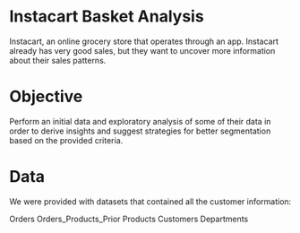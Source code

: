 # Instacart Basket Analysis
Instacart, an online grocery store that operates through an app. Instacart already has very good sales, but they want to uncover more information about their sales patterns.
# Objective
Perform an initial data and exploratory analysis of some of their data in order to derive insights and suggest strategies for better segmentation based on the provided criteria.
# Data
We were provided with datasets that contained all the customer information:

Orders
Orders_Products_Prior
Products
Customers
Departments
